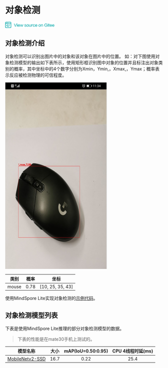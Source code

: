 ﻿# 对象检测

<a href="https://gitee.com/mindspore/docs/blob/master/lite/docs/source_zh_cn/object_detection.md" target="_blank"><img src="./_static/logo_source.png"></a>

## 对象检测介绍

对象检测可以识别出图片中的对象和该对象在图片中的位置。 如：对下图使用对象检测模型的输出如下表所示，使用矩形框识别图中对象的位置并且标注出对象类别的概率，其中坐标中的4个数字分别为Xmin，Ymin,，Xmax,，Ymax；概率表示反应被检测物理的可信程度。

![image_classification](images/object_detection.png)

| 类别  | 概率 | 坐标             |
| ----- | ---- | ---------------- |
| mouse | 0.78 | [10, 25, 35, 43] |

使用MindSpore Lite实现对象检测的[示例代码](https://gitee.com/mindspore/mindspore/tree/master/model_zoo/official/lite/object_detection)。

## 对象检测模型列表

下表是使用MindSpore Lite推理的部分对象检测模型的数据。

> 下表的性能是在mate30手机上测试的。

| 模型名称               | 大小 | mAP(IoU=0.50:0.95) | CPU 4线程时延(ms) |
|-----------------------| :----------: | :----------: | :-----------: |
| [MobileNetv2-SSD](https://download.mindspore.cn/model_zoo/official/lite/ssd_mobilenetv2_lite/ssd.ms) | 16.7 | 0.22 | 25.4 |

